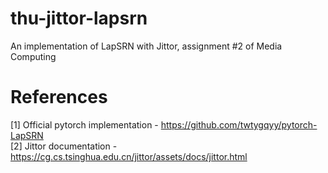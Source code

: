 # thu-jittor-lapsrn
An implementation of LapSRN with Jittor, assignment #2 of Media Computing

# References
[1] Official pytorch implementation - https://github.com/twtygqyy/pytorch-LapSRN
<br/>
[2] Jittor documentation - https://cg.cs.tsinghua.edu.cn/jittor/assets/docs/jittor.html
